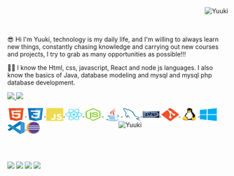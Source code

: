 
 <img align="right" alt="Yuuki"  src="https://media.discordapp.net/attachments/710219392469958767/876165790464876544/Yooke.png?width=960&height=193">
 
 <br>
  <br>
   <br>

😎 Hi I'm Yuuki, technology is my daily life, and I'm willing to always learn new things, constantly chasing knowledge and carrying out new courses and projects, I try to grab as many opportunities as possible!!!

👨‍💻 I know the Html, css, javascript, React and node js languages. I also know the basics of Java, database modeling and mysql and mysql php database development.

 <div>
  <a href="https://github.com/YuukiPovoa">
  <img height="190em" src="https://github-readme-stats.vercel.app/api?username=yuukipovoa&show_icons=true&theme=dark&include_all_commits=true&count_private=true"/>
  <img height="190em" src="https://github-readme-stats.vercel.app/api/top-langs/?username=yuukipovoa&layout=compact&langs_count=7&theme=dark"/>
</div>
 
<div style="display: inline_block"><br>
 <img align="center" alt="Yuuki-HTML" height="30" width="40" src="https://raw.githubusercontent.com/devicons/devicon/master/icons/html5/html5-original.svg">
 <img align="center" alt="Yuuki-CSS" height="30" width="40" src="https://raw.githubusercontent.com/devicons/devicon/master/icons/css3/css3-original.svg">
 <img align="center" alt="Yuuki-Js" height="30" width="40" src="https://raw.githubusercontent.com/devicons/devicon/master/icons/javascript/javascript-plain.svg">
 <img align="center" alt="Yuuki-React" height="30" width="40" src="https://raw.githubusercontent.com/devicons/devicon/master/icons/react/react-original.svg">
 <img align="center" alt="Yuuki-node-js" height="30" width="40" src="https://raw.githubusercontent.com/devicons/devicon/master/icons/nodejs/nodejs-original.svg">
 <img align="center" alt="Yuuki-java" height="30" width="40" src="https://raw.githubusercontent.com/devicons/devicon/master/icons/java/java-original.svg">
 <img align="center" alt="Yuuki-mysql" height="30" width="40" src="https://raw.githubusercontent.com/devicons/devicon/master/icons//mysql/mysql-original.svg">
 <img align="center" alt="Yuuki-php" height="30" width="40" src="https://raw.githubusercontent.com/devicons/devicon/master/icons/php/php-original.svg">
 <img align="center" alt="Yuuki-php" height="30" width="40" src="https://raw.githubusercontent.com/devicons/devicon/master/icons/git/git-original.svg">
 <img align="center" alt="Yuuki-php" height="30" width="40" src="https://raw.githubusercontent.com/devicons/devicon/master/icons/linux/linux-original.svg">
 <img align="center" alt="Yuuki-php" height="30" width="40" src="https://raw.githubusercontent.com/devicons/devicon/master/icons/windows8/windows8-original.svg">
 <img align="center" alt="Yuuki-php" height="30" width="40" src="https://raw.githubusercontent.com/devicons/devicon/master/icons/vscode/vscode-original.svg">
 <img align="center" alt="Yuuki-php" height="30" width="30" src="https://github.com/CR10L02k/imagens/blob/main/icons/eclipse/eclipse.svg"/>
 <img align="right" alt="Yuuki" height="170" width="250" src="https://media.discordapp.net/attachments/710219392469958767/875949313539338310/computer-illustration.png">
</div>
 
 <br>
 
  ##
 
 <br>
 
<div>
 <a href="https://www.linkedin.com/in/yuukimolinapovoa/" target="_blank"><img src="https://img.shields.io/badge/-LinkedIn-%230077B5?style=for-the-badge&logo=linkedin&logoColor=white" target="_blank"></a> 
  <a href="https://www.instagram.com/yookepovoa/" target="_blank"><img src="https://img.shields.io/badge/Instagram-E4405F?style=for-the-badge&logo=instagram&logoColor=white" target="_blank"></a>
  <a href = "mailto:yuukimolinapovoa33@gmail.com"><img src="https://img.shields.io/badge/Gmail-D14836?style=for-the-badge&logo=gmail&logoColor=white" target="_blank"></a> 
 <a href="https://discord.gg/6MwHcKWJag" target="_blank"><img src="https://img.shields.io/badge/Discord-7289DA?style=for-the-badge&logo=discord&logoColor=white" target="_blank"></a> 
</div>

